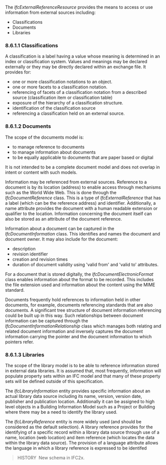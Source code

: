 ﻿The _IfcExternalReferenceResource_ provides the means to access or use information from external sources including:

* Classifications
* Documents
* Libraries

### 8.6.1.1 Classifications
A classification is a label having a value whose meaning is determined in an index or classification system. Values and meanings may be declared externally or they may be directly declared within an exchange file. It provides for:

* one or more classification notations to an object.
* one or more facets to a classification notation.
* referencing of facets of a classification notation from a described source (classification item or classification table)
* exposure of the hierarchy of a classification structure.
* identification of the classification source
* referencing a classification held on an external source.

### 8.6.1.2 Documents
The scope of the documents model is:

* to manage reference to documents
* to manage information about documents
* to be equally applicable to documents that are paper based or digital 

It is not intended to be a complete document model and does not overlap in intent or content with such models.

Information may be referenced from external sources. Reference to a document is by its location (address) to enable access through mechanisms such as the World Wide Web. This is done through the _IfcDocumentReference_ class. This is a type of _IfcExternalReference_ that has a label (which can be the reference address) and identifier. Additionally, a name attribute provides the document with a human readable extension or qualifier to the location. Information concerning the document itself can also be stored as an attribute of the document reference.

Information about a document can be captured in the _IfcDocumentInformation_ class. This identifies and names the document and document owner. It may also include for the document:

* description
* revision identifier
* creation and revision times 
* duration of document validity using 'valid from' and 'valid to' attributes.

For a document that is stored digitally, the _IfcDocumentElectronicFormat_ class enables information about the format to be recorded. This includes the file extension used and information about the content using the MIME standard.

Documents frequently hold references to information held in other documents, for example, documents referencing standards that are also documents. A significant tree structure of document information referencing could be built up in this way. Such relationships between document information can be captured through the _IfcDocumentInformationRelationship_ class which manages both relating and related document information and inversely captures the document information carrying the pointer and the document information to which pointers refer.

### 8.6.1.3 Libraries
The scope of the library model is to be able to reference information stored in external data libraries. It is assumed that, most frequently, information will populate property sets within an IFC model and that many of these property sets will be defined outside of this specification.

The _IfcLibraryInformation_ entity provides specific information about an actual library data source including its name, version, version date, publisher and publication location. Additionally it can be assigned to high level objects in a Building Information Model such as a Project or Building where there may be a need to identify the library used.

The _IfcLibraryReference_ entity is more widely used (and should be considered as the default selection). A library reference provides for the identifying of a specific record within a library data source through use of a name, location (web location) and item reference (which locates the data within the library data source). The provision of a language attribute allows the language in which a library reference is expressed to be identifed

> HISTORY&nbsp; New schema in IFC2x.

